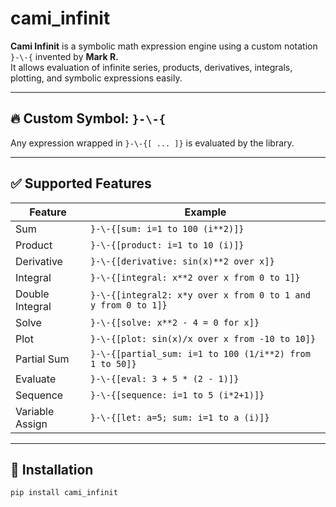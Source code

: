
# cami_infinit

**Cami Infinit** is a symbolic math expression engine using a custom notation `}-\-{` invented by **Mark R.**  
It allows evaluation of infinite series, products, derivatives, integrals, plotting, and symbolic expressions easily.

---

## 🔥 Custom Symbol: `}-\-{`

Any expression wrapped in `}-\-{[ ... ]}` is evaluated by the library.

---

## ✅ Supported Features

| Feature         | Example                                                              |
|----------------|----------------------------------------------------------------------|
| Sum            | `}-\-{[sum: i=1 to 100 (i**2)]}`                                      |
| Product        | `}-\-{[product: i=1 to 10 (i)]}`                                      |
| Derivative     | `}-\-{[derivative: sin(x)**2 over x]}`                               |
| Integral       | `}-\-{[integral: x**2 over x from 0 to 1]}`                          |
| Double Integral| `}-\-{[integral2: x*y over x from 0 to 1 and y from 0 to 1]}`        |
| Solve          | `}-\-{[solve: x**2 - 4 = 0 for x]}`                                  |
| Plot           | `}-\-{[plot: sin(x)/x over x from -10 to 10]}`                       |
| Partial Sum    | `}-\-{[partial_sum: i=1 to 100 (1/i**2) from 1 to 50]}`              |
| Evaluate       | `}-\-{[eval: 3 + 5 * (2 - 1)]}`                                      |
| Sequence       | `}-\-{[sequence: i=1 to 5 (i*2+1)]}`                                 |
| Variable Assign| `}-\-{[let: a=5; sum: i=1 to a (i)]}`                                |

---

## 🔧 Installation

```bash
pip install cami_infinit
